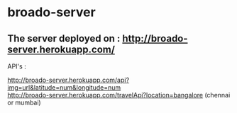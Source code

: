 # broado-server

## The server deployed on : http://broado-server.herokuapp.com/


API's : 

http://broado-server.herokuapp.com/api?img=url&latitude=num&longitude=num<br />
http://broado-server.herokuapp.com/travelApi?location=bangalore (chennai or mumbai)
